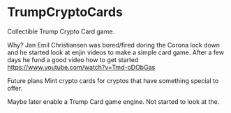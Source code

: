 # TrumpCryptoCards

Collectible Trump Crypto Card game.

Why?
Jan Emil Christiansen was bored/fired doring the Corona lock down and he started look at enjin videos to make a simple card game. 
After a few days he fund a good video how to get started https://www.youtube.com/watch?v=Tmd-oDObGas

Future plans
Mint crypto cards for cryptos that have something special to offer.

Maybe later enable a Trump Card game engine. Not started to look at the. 

